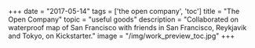 +++
date = "2017-05-14"
tags = ['the open company', 'toc']
title = "The Open Company"
topic = "useful goods"
description = "Collaborated on waterproof map of San Francisco with friends in San Francisco, Reykjavik and Tokyo, on Kickstarter."
image = "/img/work_preview_toc.jpg"
+++

